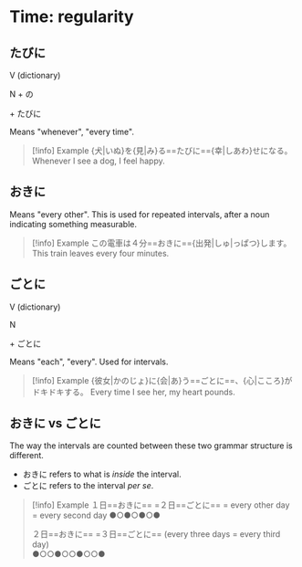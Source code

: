 # Time: regularity

## たびに

<div class="usage">
<div class="left">
	<p><span class="box">V (dictionary)</span></p>
	<p><span class="box">N + の</span></p>
</div>
	<p class="right">+ たびに</p>
</div>

Means "whenever", "every time".

> [!info] Example
> {犬|いぬ}を{見|み}る==たびに=={幸|しあわ}せになる。
> Whenever I see a dog, I feel happy.

## おきに

Means "every other". This is used for repeated intervals, after a noun indicating something measurable.

> [!info] Example
> この電車は４分==おきに=={出発|しゅ|っぱつ}します。
> This train leaves every four minutes.

## ごとに

<div class="usage">
<div class="left">
	<p><span class="box">V (dictionary)</span></p>
	<p><span class="box">N</span></p>
</div>
	<p class="right">+ ごとに</p>
</div>

Means "each", "every". Used for intervals.

> [!info] Example
> {彼女|かのじょ}に{会|あ}う==ごとに==、{心|こころ}がドキドキする。
> Every time I see her, my heart pounds.

## おきに vs ごとに

The way the intervals are counted between these two grammar structure is different.
* おきに refers to what is _inside_ the interval.
* ごとに refers to the interval _per se_.

> [!info] Example
> １日==おきに== =２日==ごとに== = every other day = every second day
> ●○●○●○●
>
> ２日==おきに== =３日==ごとに== (every three days = every third day)  
> ●○○●○○●○○●
